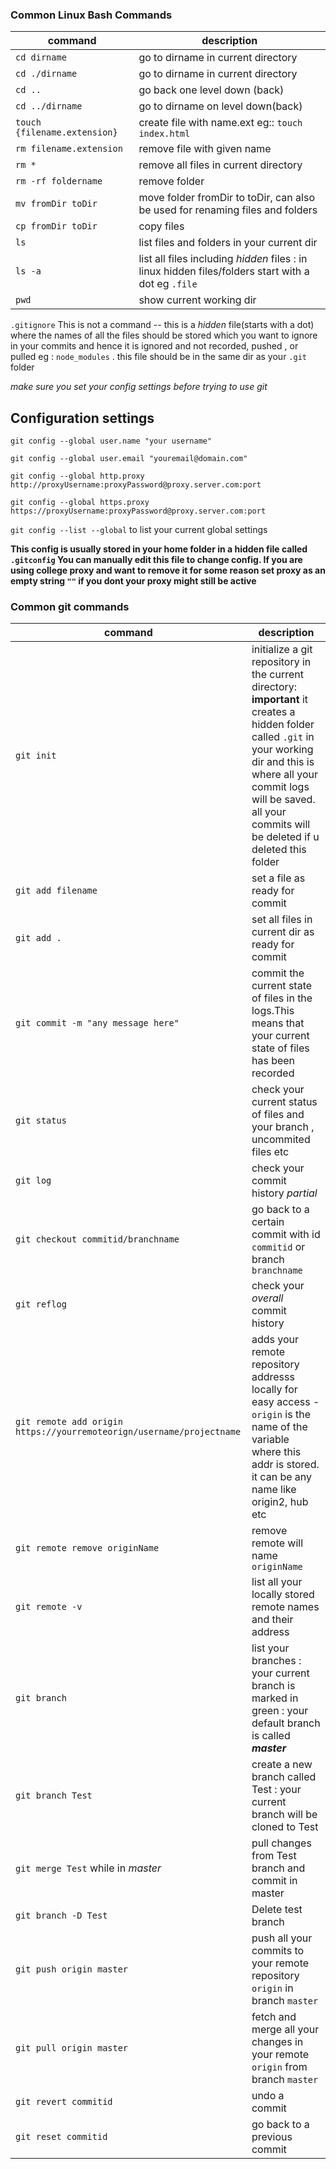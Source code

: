 ### Common Linux Bash Commands

	
| command | description  |
|--|--|
| `cd dirname` | go to dirname in current directory  |
| `cd ./dirname` | go to dirname in current directory |
|`cd ..`|go back one level down (back)|
|`cd ../dirname`|go to dirname on level down(back)|
|`touch {filename.extension}`| create file with name.ext eg:: `touch index.html`|
|`rm filename.extension`| remove file with given name|
|`rm *`| remove all files in current directory|
|`rm -rf foldername`| remove folder|
|`mv fromDir toDir` |move folder fromDir to toDir, can also be used for renaming files and folders |
|`cp fromDir toDir`| copy files |
|`ls `|list files and folders in your current dir|
|`ls -a`|list all files including *hidden* files : in linux hidden files/folders start with a dot eg `.file`|
|`pwd`|show current working dir|

`.gitignore` This is not a command -- this is a *hidden* file(starts with a dot) where the names of all the files should be stored which you want to ignore in your commits and hence it is ignored and not recorded, pushed , or pulled eg : `node_modules` . this file should be in the same dir as your `.git` folder


*make sure you set your config settings before trying to use git*

## Configuration settings

`git config --global user.name "your username"`

`git config --global user.email "youremail@domain.com"`

``git config --global http.proxy http://proxyUsername:proxyPassword@proxy.server.com:port``

`git config --global https.proxy https://proxyUsername:proxyPassword@proxy.server.com:port`

`git config --list --global`  to list your current global settings

**This config is usually stored in your home folder in a hidden file called `.gitconfig` You can manually edit this file to change config. If you are using college proxy and want to remove it for some reason set proxy as an empty string `""` if you dont your proxy might still be active**


### Common git commands

| command     | description|
| --      | -- |
| `git init `| initialize a git repository in the current directory: **important**  it creates a hidden folder called `.git` in your working dir and this is where all your commit logs will be saved. all your commits will be deleted if u deleted this folder | 
|`git add filename`        | set a file as ready for commit |
|`git add .`|set all files in current dir as ready for commit|
|`git commit -m "any message here"`| commit the current state of files in the logs.This means that your current state of files has been recorded |
|`git status`|check your current status of files and your branch , uncommited files etc|
|`git log`|check your commit history *partial*|
|`git checkout commitid/branchname`|go back to a certain commit with id `commitid` or branch `branchname`|
|`git reflog`|check your *overall* commit history|
|`git remote add origin https://yourremoteorign/username/projectname`|adds your remote repository addresss locally for easy access - ``origin`` is the name of the variable where this addr is stored. it can be any name like origin2, hub etc|
|`git remote remove originName`|remove remote will name `originName`|
|`git remote -v`|list all your locally stored remote names and their address|
|`git branch `| list your branches : your current branch is marked in green : your default branch is called ***master***|
|`git branch Test`| create a new branch called Test : your current branch will be cloned to Test|
|`git merge Test` while in *master*| pull changes from Test branch and commit in master|
|`git branch -D Test`| Delete test branch|
|`git push origin master`|push all your commits to your remote repository `origin` in branch `master`|
|`git pull origin master`|fetch and merge all your changes in your remote `origin` from branch `master`|
|`git revert commitid`|undo a commit|
|`git reset commitid`|go back to a previous commit|








